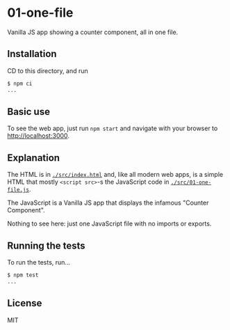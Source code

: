 # 01-one-file

Vanilla JS app showing a counter component, all in one file.

## Installation

CD to this directory, and run

```sh
$ npm ci
...
```

## Basic use

To see the web app, just run `npm start` and navigate with your browser to
 <http://localhost:3000>.

## Explanation

The HTML is in [`./src/index.html`](./src/index.html) and, like all modern web apps,
is a simple HTML that mostly `<script src>`-s the JavaScript code in [`./src/01-one-file.js`](./src/01-one-file.js).

The JavaScript is a Vanilla JS app that displays the infamous "Counter Component".

Nothing to see here: just one JavaScript file with no imports or
exports.

## Running the tests

To run the tests, run...

```sh
$ npm test
...
```

## License

MIT
